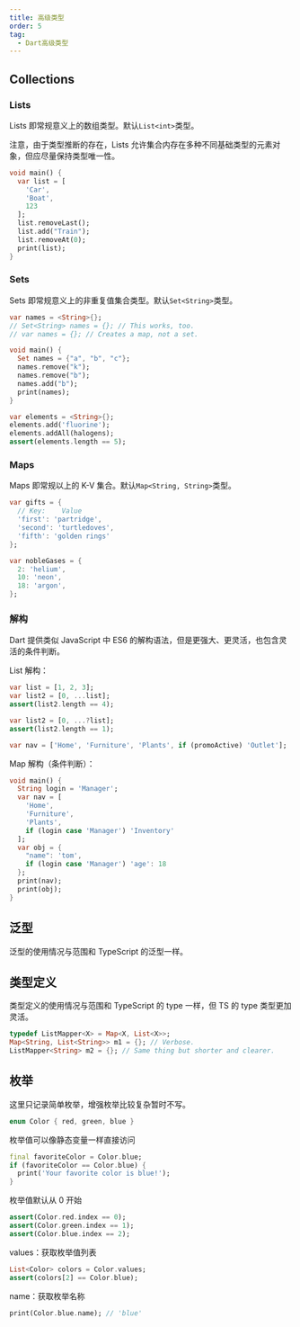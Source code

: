 ```yaml
---
title: 高级类型
order: 5
tag:
  - Dart高级类型
---
```


## Collections

### Lists

Lists 即常规意义上的数组类型。默认`List<int>`类型。

注意，由于类型推断的存在，Lists 允许集合内存在多种不同基础类型的元素对象，但应尽量保持类型唯一性。

```dart
void main() {
  var list = [
    'Car',
    'Boat',
    123
  ];
  list.removeLast();
  list.add("Train");
  list.removeAt(0);
  print(list);
}
```

### Sets

Sets 即常规意义上的非重复值集合类型。默认`Set<String>`类型。

```dart
var names = <String>{};
// Set<String> names = {}; // This works, too.
// var names = {}; // Creates a map, not a set.
```

```dart
void main() {
  Set names = {"a", "b", "c"};
  names.remove("k");
  names.remove("b");
  names.add("b");
  print(names);
}
```

```dart
var elements = <String>{};
elements.add('fluorine');
elements.addAll(halogens);
assert(elements.length == 5);
```

### Maps

Maps 即常规以上的 K-V 集合。默认`Map<String, String>`类型。

```dart
var gifts = {
  // Key:    Value
  'first': 'partridge',
  'second': 'turtledoves',
  'fifth': 'golden rings'
};

var nobleGases = {
  2: 'helium',
  10: 'neon',
  18: 'argon',
};
```

### 解构

Dart 提供类似 JavaScript 中 ES6 的解构语法，但是更强大、更灵活，也包含灵活的条件判断。

List 解构：

```dart
var list = [1, 2, 3];
var list2 = [0, ...list];
assert(list2.length == 4);

var list2 = [0, ...?list];
assert(list2.length == 1);
```

```dart
var nav = ['Home', 'Furniture', 'Plants', if (promoActive) 'Outlet'];
```

Map 解构（条件判断）：

```dart
void main() {
  String login = 'Manager';
  var nav = [
    'Home',
    'Furniture',
    'Plants',
    if (login case 'Manager') 'Inventory'
  ];
  var obj = {
    "name": 'tom',
    if (login case 'Manager') 'age': 18
  };
  print(nav);
  print(obj);
}
```

## 泛型

泛型的使用情况与范围和 TypeScript 的泛型一样。

## 类型定义

类型定义的使用情况与范围和 TypeScript 的 type 一样，但 TS 的 type 类型更加灵活。

```dart
typedef ListMapper<X> = Map<X, List<X>>;
Map<String, List<String>> m1 = {}; // Verbose.
ListMapper<String> m2 = {}; // Same thing but shorter and clearer.
```

## 枚举

这里只记录简单枚举，增强枚举比较复杂暂时不写。

```dart
enum Color { red, green, blue }
```

枚举值可以像静态变量一样直接访问

```dart
final favoriteColor = Color.blue;
if (favoriteColor == Color.blue) {
  print('Your favorite color is blue!');
}
```

枚举值默认从 0 开始

```dart
assert(Color.red.index == 0);
assert(Color.green.index == 1);
assert(Color.blue.index == 2);
```

values：获取枚举值列表

```dart
List<Color> colors = Color.values;
assert(colors[2] == Color.blue);
```

name：获取枚举名称

```dart
print(Color.blue.name); // 'blue'
```
